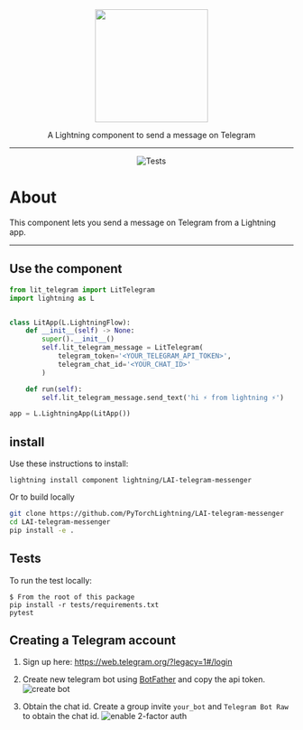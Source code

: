 <!---:lai-name: Slack Messenger--->

<div align="center">
<img src="https://pl-bolts-doc-images.s3.us-east-2.amazonaws.com/lai.png" width="200px">

A Lightning component to send a message on Telegram
______________________________________________________________________

![Tests](https://github.com/PyTorchLightning/LAI-telegram-messenger/actions/workflows/ci-testing.yml/badge.svg)

</div>

# About
This component lets you send a message on Telegram from a Lightning app.

----

## Use the component

<!---:lai-use:--->
```python
from lit_telegram import LitTelegram
import lightning as L


class LitApp(L.LightningFlow):
    def __init__(self) -> None:
        super().__init__()
        self.lit_telegram_message = LitTelegram(
            telegram_token='<YOUR_TELEGRAM_API_TOKEN>', 
            telegram_chat_id='<YOUR_CHAT_ID>'
        )

    def run(self):
        self.lit_telegram_message.send_text('hi ⚡ from lightning ⚡')

app = L.LightningApp(LitApp())
```

## install
Use these instructions to install:

<!---:lai-install:--->
```
lightning install component lightning/LAI-telegram-messenger
```

Or to build locally
```bash
git clone https://github.com/PyTorchLightning/LAI-telegram-messenger
cd LAI-telegram-messenger
pip install -e .
```

## Tests
To run the test locally:
```
$ From the root of this package
pip install -r tests/requirements.txt
pytest
```

## Creating a Telegram account
1. Sign up here: https://web.telegram.org/?legacy=1#/login

2. Create new telegram bot using [BotFather](https://telegram.me/BotFather) and copy the api token.
![create bot](/images/botfather.png)

3. Obtain the chat id. Create a group invite `your_bot` and `Telegram Bot Raw` to obtain the chat id.
![enable 2-factor auth](/images/chat_id.png)
